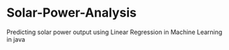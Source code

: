 # Solar-Power-Analysis
Predicting solar power output using Linear Regression in Machine Learning in java
